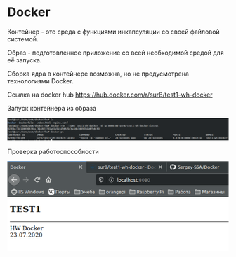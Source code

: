 # Docker
Контейнер - это среда с функциями инкапсуляции со своей файловой системой.

Образ - подготовленное приложение со всей необходимой средой для её запуска.

Сборка ядра в контейнере возможна, но не предусмотрена технологиями Docker.

Ссылка на docker hub https://hub.docker.com/r/sur8/test1-wh-docker

Запуск контейнера из образа

![1](screenshots/docker-hw1.png)

Проверка работоспособности

![2](screenshots/docker-hw2.png)
